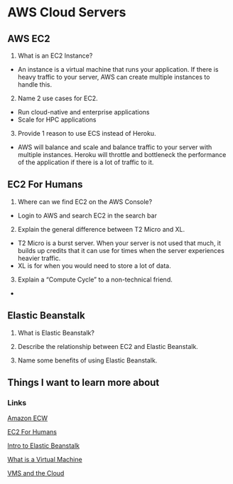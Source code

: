 # AWS Cloud Servers

## AWS EC2
1. What is an EC2 Instance?
- An instance is a virtual machine that runs your application. If there is heavy traffic to your server, AWS can create multiple instances to handle this.

2. Name 2 use cases for EC2.
- Run cloud-native and enterprise applications
- Scale for HPC applications

3. Provide 1 reason to use ECS instead of Heroku.
- AWS will balance and scale and balance traffic to your server with multiple instances. Heroku will throttle and bottleneck the performance of the application if there is a lot of traffic to it.

## EC2 For Humans
1. Where can we find EC2 on the AWS Console?
- Login to AWS and search EC2 in the search bar

2. Explain the general difference between T2 Micro and XL.
- T2 Micro is a burst server. When your server is not used that much, it builds up credits that it can use for times when the server experiences heavier traffic.
- XL is for when you would need to store a lot of data.

3. Explain a “Compute Cycle” to a non-technical friend.
- 

## Elastic Beanstalk
1. What is Elastic Beanstalk?

2. Describe the relationship between EC2 and Elastic Beanstalk.

3. Name some benefits of using Elastic Beanstalk.

## Things I want to learn more about

### Links
[Amazon ECW](https://aws.amazon.com/ec2/)

[EC2 For Humans](https://www.youtube.com/watch?v=lZMkgOMYYIg)

[Intro to Elastic Beanstalk](https://www.youtube.com/watch?v=SrwxAScdyT0)

[What is a Virtual Machine](https://www.youtube.com/watch?v=yIVXjl4SwVo)

[VMS and the Cloud](https://www.youtube.com/watch?v=l0DfHUWMjsU)